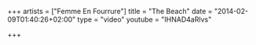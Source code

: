 +++
artists = ["Femme En Fourrure"]
title = "The Beach"
date = "2014-02-09T01:40:26+02:00"
type = "video"
youtube = "IHNAD4aRlvs"

+++
